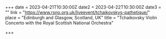 +++
date = 2023-04-21T10:30:00Z
date2 = 2023-04-22T10:30:00Z
date3 = ""
link = "https://www.rsno.org.uk/liveevent/tchaikovskys-pathetique/"
place = "Edinburgh and Glasgow, Scotland, UK"
title = "Tchaikovsky Violin Concerto with the Royal Scottish National Orchestra"

+++
